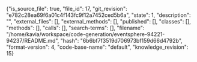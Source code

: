 {"is_source_file": true, "file_id": 17, "git_revision": "e782c28ea69f6a01c4f143fc9f12a7452ced5b6a", "state": 1, "description": "", "external_files": [], "external_methods": [], "published": [], "classes": [], "methods": [], "calls": [], "search-terms": [], "filename": "/home/kavia/workspace/code-generation/eventsphere-94221-94237/README.md", "hash": "6b6bf7f3519d706973bf159d66d4792b", "format-version": 4, "code-base-name": "default", "knowledge_revision": 15}